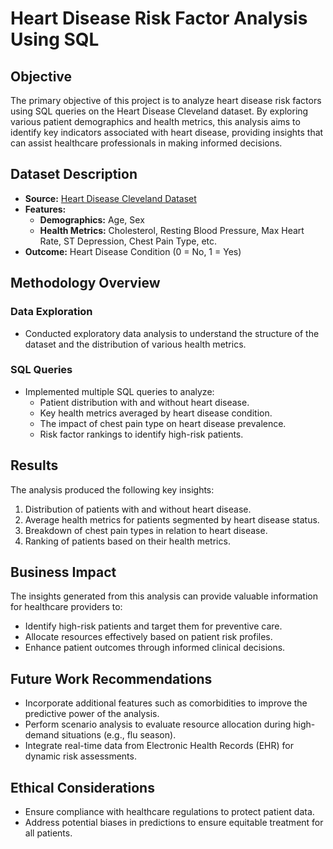 # Heart Disease Risk Factor Analysis Using SQL

## Objective
The primary objective of this project is to analyze heart disease risk factors using SQL queries on the Heart Disease Cleveland dataset. By exploring various patient demographics and health metrics, this analysis aims to identify key indicators associated with heart disease, providing insights that can assist healthcare professionals in making informed decisions.

## Dataset Description
- **Source:** [Heart Disease Cleveland Dataset](https://www.kaggle.com/datasets/cherngs/heart-disease-cleveland-uci)
- **Features:**
  - **Demographics:** Age, Sex
  - **Health Metrics:** Cholesterol, Resting Blood Pressure, Max Heart Rate, ST Depression, Chest Pain Type, etc.
- **Outcome:** Heart Disease Condition (0 = No, 1 = Yes)

## Methodology Overview

### Data Exploration
- Conducted exploratory data analysis to understand the structure of the dataset and the distribution of various health metrics.

### SQL Queries
- Implemented multiple SQL queries to analyze:
  - Patient distribution with and without heart disease.
  - Key health metrics averaged by heart disease condition.
  - The impact of chest pain type on heart disease prevalence.
  - Risk factor rankings to identify high-risk patients.

## Results
The analysis produced the following key insights:
1. Distribution of patients with and without heart disease.
2. Average health metrics for patients segmented by heart disease status.
3. Breakdown of chest pain types in relation to heart disease.
4. Ranking of patients based on their health metrics.

## Business Impact
The insights generated from this analysis can provide valuable information for healthcare providers to:
- Identify high-risk patients and target them for preventive care.
- Allocate resources effectively based on patient risk profiles.
- Enhance patient outcomes through informed clinical decisions.

## Future Work Recommendations
- Incorporate additional features such as comorbidities to improve the predictive power of the analysis.
- Perform scenario analysis to evaluate resource allocation during high-demand situations (e.g., flu season).
- Integrate real-time data from Electronic Health Records (EHR) for dynamic risk assessments.

## Ethical Considerations
- Ensure compliance with healthcare regulations to protect patient data.
- Address potential biases in predictions to ensure equitable treatment for all patients.
